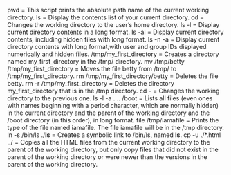 pwd = This script prints the absolute path name of the current working directory.
ls = Display the contents list of your current directory.
cd = Changes the working directory to the user’s home directory.
ls -l = Display current directory contents in a long format.
ls -al = Display current directory contents, including hidden files with long format.
ls -n -a = Display current directory contents with long format,with user and group IDs displayed numerically and hidden files.
/tmp/my_first_directory = Creates a directory named my_first_directory in the /tmp/ directory.
mv /tmp/betty /tmp/my_first_directory = Moves the file betty from /tmp/ to /tmp/my_first_directory.
rm /tmp/my_first_directory/betty = Deletes the file betty.
rm -r /tmp/my_first_directory = Deletes the directory my_first_directory that is in the /tmp directory.
cd - = Changes the working directory to the previous one.
ls -l -a . .. /boot = Lists all files (even ones with names beginning with a period character, which are normally hidden) in the current directory and the parent of the working directory and the /boot directory (in this order), in long format.
file /tmp/iamafile = Prints the type of the file named iamafile. The file iamafile will be in the /tmp directory.
ln -s /bin/ls ./__ls__ = Creates a symbolic link to /bin/ls, named __ls__.
cp -u ./*.html ../ = Copies all the HTML files from the current working directory to the parent of the working directory, but only copy files that did not exist in the parent of the working directory or were newer than the versions in the parent of the working directory.